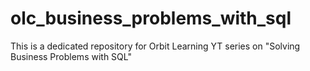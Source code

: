 # olc_business_problems_with_sql
This is a dedicated repository for Orbit Learning YT series on "Solving Business Problems with SQL"

